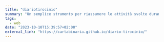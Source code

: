 ```yaml
---
title: "diariotirocinio"
summary: "Un semplice strumento per riassumere le attività svolte durante il proprio tirocinio.  [Repository Github](https://github.com/cartabinaria/diariotirocinio)"
tags:
  - web
date: "2023-10-10T15:39:57+02:00"
external_link: "https://cartabinaria.github.io/diario-tirocinio/"
---
```

